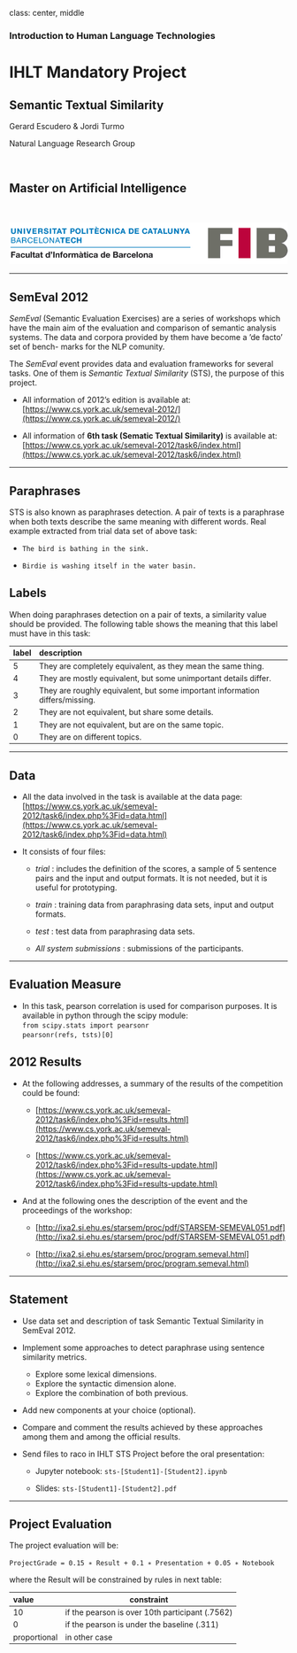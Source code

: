 class: center, middle

### Introduction to Human Language Technologies

# IHLT Mandatory Project

## Semantic Textual Similarity

Gerard Escudero & Jordi Turmo

Natural Language Research Group

<br>

## Master on Artificial Intelligence

<br>

![:scale 75%](fib.png)

---

## SemEval 2012

*SemEval* (Semantic Evaluation Exercises) are a series of workshops which have
the main aim of the evaluation and comparison of semantic analysis systems.
The data and corpora provided by them have become a ’de facto’ set of bench-
marks for the NLP comunity.

The *SemEval* event provides data and evaluation frameworks for several
tasks. One of them is *Semantic Textual Similarity* (STS), the purpose of this
project. 

* All information of 2012’s edition is available at: <br>
[https://www.cs.york.ac.uk/semeval-2012/](https://www.cs.york.ac.uk/semeval-2012/)

* All information of **6th task (Sematic Textual Similarity)** is available at: <br>
[https://www.cs.york.ac.uk/semeval-2012/task6/index.html](https://www.cs.york.ac.uk/semeval-2012/task6/index.html)

---

## Paraphrases

STS is also known as paraphrases detection. A pair of texts is a paraphrase
when both texts describe the same meaning with different words.
Real example extracted from trial data set of above task:

* `The bird is bathing in the sink.`

* `Birdie is washing itself in the water basin.`

## Labels

When doing paraphrases detection on a pair of texts, a similarity value should
be provided. The following table shows the meaning that this label must have
in this task:

| label | description  |
|:------|:-------------|
| 5     | They are completely equivalent, as they mean the same thing. |
| 4     | They are mostly equivalent, but some unimportant details differ. |
| 3     | They are roughly equivalent, but some important information differs/missing. |
| 2     | They are not equivalent, but share some details. |
| 1     | They are not equivalent, but are on the same topic. |
| 0     | They are on different topics. |

---

## Data

* All the data involved in the task is available at the data page: <br>
[https://www.cs.york.ac.uk/semeval-2012/task6/index.php%3Fid=data.html](https://www.cs.york.ac.uk/semeval-2012/task6/index.php%3Fid=data.html)

* It consists of four files:

  - *trial* : includes the definition of the scores, a sample of 5 sentence pairs and the input and output formats. It is not needed, but it is useful for prototyping.

  - *train* : training data from paraphrasing data sets, input and output formats.

  - *test* : test data from paraphrasing data sets.

  - *All system submissions* : submissions of the participants.

---

## Evaluation Measure

* In this task, pearson correlation is used for comparison purposes. It is available in python through the scipy module: <br>
`from scipy.stats import pearsonr` <br>
`pearsonr(refs, tsts)[0]`

## 2012 Results

* At the following addresses, a summary of the results of the competition could
be found: 

  - [https://www.cs.york.ac.uk/semeval-2012/task6/index.php%3Fid=results.html](https://www.cs.york.ac.uk/semeval-2012/task6/index.php%3Fid=results.html) 

  - [https://www.cs.york.ac.uk/semeval-2012/task6/index.php%3Fid=results-update.html](https://www.cs.york.ac.uk/semeval-2012/task6/index.php%3Fid=results-update.html)

* And at the following ones the description of the event and the proceedings
of the workshop:

  - [http://ixa2.si.ehu.es/starsem/proc/pdf/STARSEM-SEMEVAL051.pdf](http://ixa2.si.ehu.es/starsem/proc/pdf/STARSEM-SEMEVAL051.pdf)

  - [http://ixa2.si.ehu.es/starsem/proc/program.semeval.html](http://ixa2.si.ehu.es/starsem/proc/program.semeval.html)

---

## Statement

* Use data set and description of task Semantic Textual Similarity in SemEval 2012.

* Implement some approaches to detect paraphrase using sentence similarity
metrics.
  - Explore some lexical dimensions.
  - Explore the syntactic dimension alone.
  - Explore the combination of both previous.

* Add new components at your choice (optional).

* Compare and comment the results achieved by these approaches among them and among the official results.

* Send files to raco in IHLT STS Project before the oral presentation:
  - Jupyter notebook: `sts-[Student1]-[Student2].ipynb`

  - Slides: `sts-[Student1]-[Student2].pdf`

---

## Project Evaluation

The project evaluation will be:

`ProjectGrade = 0.15 ∗ Result + 0.1 ∗ Presentation + 0.05 ∗ Notebook`

where the Result will be constrained by rules in next table:

| value | constraint |
|:------|------------|
| 10    | if the pearson is over 10th participant (.7562) |
| 0     | if the pearson is under the baseline (.311) |
| proportional | in other case |
